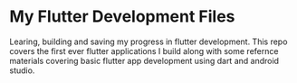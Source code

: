 # My Flutter Development Files

Learing, building and saving my progress in flutter development. This repo covers the first ever flutter applications I build along with some refernce materials covering basic flutter app development using dart and android studio.
